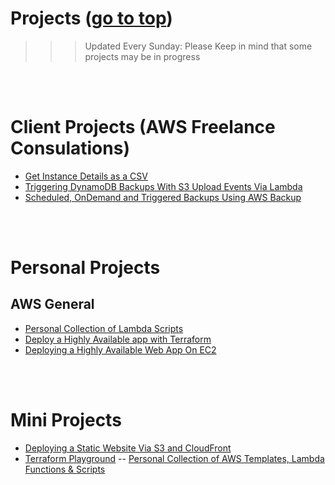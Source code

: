 # Projects <a id=''></a> ([go to top](#top))

> > > Updated Every Sunday: Please Keep in mind that some projects may be in progress

<br>
<br>

# Client Projects (AWS Freelance Consulations)

- [Get Instance Details as a CSV](https://github.com/temikelani/cheatsheets/tree/main/aws/lambda/ec2/get-instance-details-as-csv)
- [Triggering DynamoDB Backups With S3 Upload Events Via Lambda](https://github.com/temikelani/s3-event-trigger-ddb-backup)
- [Scheduled, OnDemand and Triggered Backups Using AWS Backup](https://github.com/temikelani/scheduled-ondemand-aws-backup)

<br>
<br>

# Personal Projects

## AWS General

- [Personal Collection of Lambda Scripts](https://github.com/temikelani/cheatsheets/tree/main/aws/lambda)
- [Deploy a Highly Available app with Terraform](https://github.com/temikelani/deploy-a-highly-available-app-with-terraform)
- [Deploying a Highly Available Web App On EC2](https://github.com/temikelani/deploy-a-highly-available-webapp-on-ec2)

<br>
<br>

# Mini Projects

- [Deploying a Static Website Via S3 and CloudFront](https://github.com/temikelani/s3-cFront-static-website)
- [Terraform Playground](https://github.com/temikelani/terraform-play-ground)
-- [Personal Collection of AWS Templates, Lambda Functions & Scripts](https://github.com/temikelani/cheatsheets/tree/main/aws)

<br><br><br>
